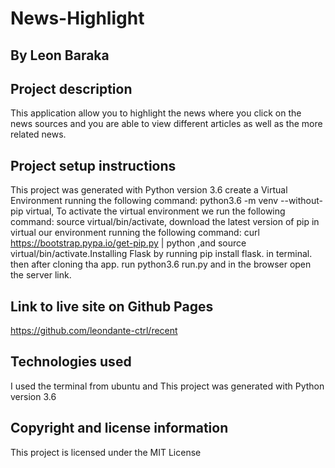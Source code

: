 # News-Highlight

## By Leon Baraka

## Project description

This application allow you to highlight the news where you click on the news sources and you are able to view different articles as well as the more related news.

## Project setup instructions

This project was generated with Python version 3.6 
create a Virtual Environment running the following command: python3.6 -m venv --without-pip virtual, To activate the virtual environment we run the following command: source virtual/bin/activate, download the latest version of pip in virtual our environment running the following command: curl https://bootstrap.pypa.io/get-pip.py | python ,and source virtual/bin/activate.Installing Flask by running pip install flask. in terminal. then after cloning tha app. run python3.6 run.py and in the browser open the server link. 

## Link to live site on Github Pages

https://github.com/leondante-ctrl/recent

## Technologies used
I used the terminal from ubuntu and This project was generated with Python version 3.6 

## Copyright and license information

This project is licensed under the MIT License